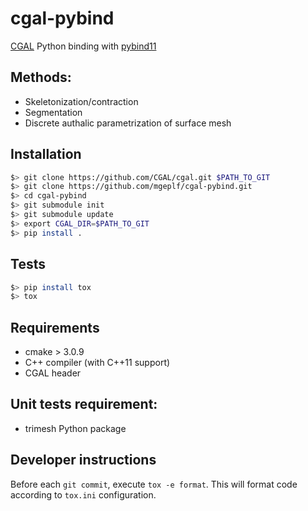 # cgal-pybind

 [CGAL](http://cgal.org) Python binding with [pybind11](https://pybind11.readthedocs.io)

## Methods:
* Skeletonization/contraction
* Segmentation
* Discrete authalic parametrization of surface mesh

## Installation
```bash
$> git clone https://github.com/CGAL/cgal.git $PATH_TO_GIT
$> git clone https://github.com/mgeplf/cgal-pybind.git
$> cd cgal-pybind
$> git submodule init
$> git submodule update
$> export CGAL_DIR=$PATH_TO_GIT
$> pip install .
```

## Tests
```bash
$> pip install tox
$> tox
```

## Requirements
* cmake > 3.0.9
* C++ compiler (with C++11 support)
* CGAL header

## Unit tests requirement:
* trimesh Python package

## Developer instructions
Before each `git commit`, execute `tox -e format`. This will format code
according to `tox.ini` configuration.